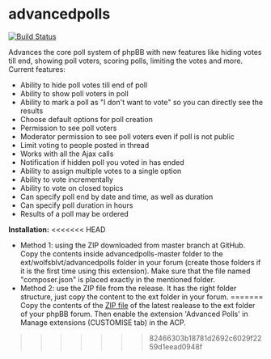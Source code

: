 advancedpolls
=============

[![Build Status](https://travis-ci.org/jasoloz/advancedpolls.svg?branch=master)](https://travis-ci.org/jasoloz/advancedpolls)

Advances the core poll system of phpBB with new features like hiding votes till end, showing poll voters, scoring polls, limiting the votes and more.
Current features:
* Ability to hide poll votes till end of poll
* Ability to show poll voters in poll
* Ability to mark a poll as "I don't want to vote" so you can directly see the results
* Choose default options for poll creation
* Permission to see poll voters
* Moderator permission to see poll voters even if poll is not public
* Limit voting to people posted in thread
* Works with all the Ajax calls
* Notification if hidden poll you voted in has ended
* Ability to assign multiple votes to a single option
* Ability to vote incrementally
* Ability to vote on closed topics
* Can specify poll end by date and time, as well as duration
* Can specify poll duration in hours
* Results of a poll may be ordered


<b>Installation:</b>
<<<<<<< HEAD
- Method 1: using the ZIP downloaded from master branch at GitHub. Copy the contents inside advancedpolls-master folder to the ext/wolfsblvt/advancedpolls folder in your forum (create those folders if it is the first time using this extension). Make sure that the file named "composer.json" is placed exactly in the mentioned folder.
- Method 2: use the ZIP file from the release. It has the right folder structure, just copy the content to the ext folder in your forum.
=======
Copy the contents of the [ZIP file](https://github.com/jasoloz/advancedpolls/releases/download/v1.2.2/advancedpolls.1.2.2.zip) of the latest realease to the ext folder of your phpBB forum. Then enable the extension 'Advanced Polls' in Manage extensions (CUSTOMISE tab) in the ACP.
>>>>>>> 82466303b18781d2692c6029f2259d1eead0948f
